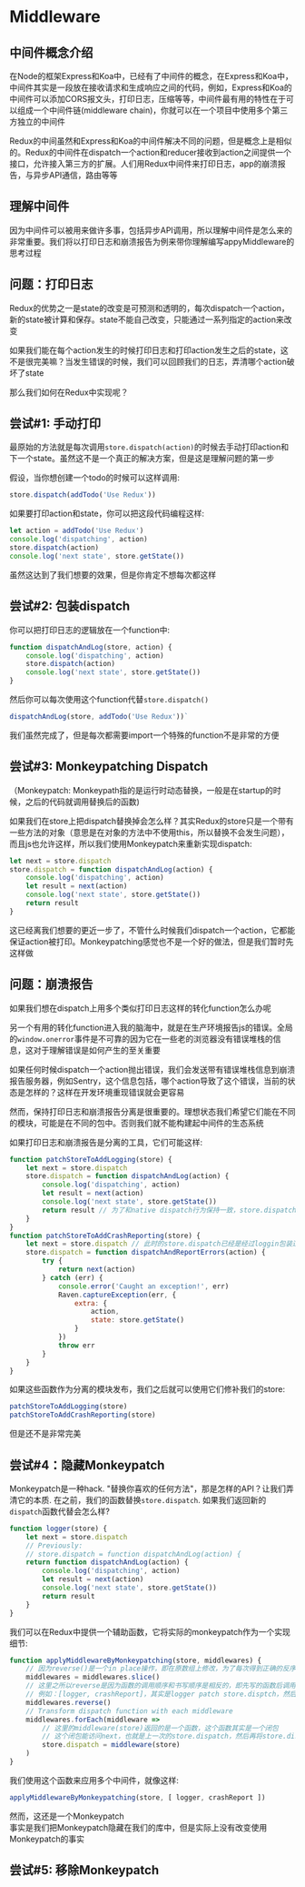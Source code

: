 # Middleware

## 中间件概念介绍
在Node的框架Express和Koa中，已经有了中间件的概念，在Express和Koa中，中间件其实是一段放在接收请求和生成响应之间的代码，例如，Express和Koa的中间件可以添加CORS报文头，打印日志，压缩等等，中间件最有用的特性在于可以组成一个中间件链(middleware chain)，你就可以在一个项目中使用多个第三方独立的中间件

Redux的中间虽然和Express和Koa的中间件解决不同的问题，但是概念上是相似的。Redux的中间件在dispatch一个action和reducer接收到action之间提供一个接口，允许接入第三方的扩展。人们用Redux中间件来打印日志，app的崩溃报告，与异步API通信，路由等等

## 理解中间件
因为中间件可以被用来做许多事，包括异步API调用，所以理解中间件是怎么来的非常重要。我们将以打印日志和崩溃报告为例来带你理解编写appyMiddleware的思考过程

## 问题：打印日志
Redux的优势之一是state的改变是可预测和透明的，每次dispatch一个action，新的state被计算和保存。state不能自己改变，只能通过一系列指定的action来改变

如果我们能在每个action发生的时候打印日志和打印action发生之后的state，这不是很完美嘛？当发生错误的时候，我们可以回顾我们的日志，弄清哪个action破坏了state

那么我们如何在Redux中实现呢？

## 尝试#1: 手动打印
最原始的方法就是每次调用`store.dispatch(action)`的时候去手动打印action和下一个state。虽然这不是一个真正的解决方案，但是这是理解问题的第一步

假设，当你想创建一个todo的时候可以这样调用:  
```js
store.dispatch(addTodo('Use Redux'))
```  
如果要打印action和state，你可以把这段代码编程这样:  
```js
let action = addTodo('Use Redux')
console.log('dispatching', action)
store.dispatch(action)
console.log('next state', store.getState())
```  
虽然这达到了我们想要的效果，但是你肯定不想每次都这样  

## 尝试#2: 包装dispatch
你可以把打印日志的逻辑放在一个function中:  
```js
function dispatchAndLog(store, action) {
    console.log('dispatching', action)
    store.dispatch(action)
    console.log('next state', store.getState())
}
```  
然后你可以每次使用这个function代替`store.dispatch()`  
```js
dispatchAndLog(store, addTodo('Use Redux'))`
```  
我们虽然完成了，但是每次都需要import一个特殊的function不是非常的方便  

## 尝试#3: Monkeypatching Dispatch
（Monkeypatch: Monkeypath指的是运行时动态替换，一般是在startup的时候，之后的代码就调用替换后的函数)  

如果我们在store上把dispatch替换掉会怎么样？其实Redux的store只是一个带有一些方法的对象（意思是在对象的方法中不使用this，所以替换不会发生问题），而且js也允许这样，所以我们使用Monkeypatch来重新实现dispatch:  
```js
let next = store.dispatch
store.dispatch = function dispatchAndLog(action) {
    console.log('dispatching', action)
    let result = next(action)
    console.log('next state', store.getState())
    return result
}
```  
这已经离我们想要的更近一步了，不管什么时候我们dispatch一个action，它都能保证action被打印。Monkeypatching感觉也不是一个好的做法，但是我们暂时先这样做

## 问题：崩溃报告
如果我们想在dispatch上用多个类似打印日志这样的转化function怎么办呢

另一个有用的转化function进入我的脑海中，就是在生产环境报告js的错误。全局的`window.onerror`事件是不可靠的因为它在一些老的浏览器没有错误堆栈的信息，这对于理解错误是如何产生的至关重要

如果任何时候dispatch一个action抛出错误，我们会发送带有错误堆栈信息到崩溃报告服务器，例如Sentry，这个信息包括，哪个action导致了这个错误，当前的状态是怎样的？这样在开发环境重现错误就会更容易

然而，保持打印日志和崩溃报告分离是很重要的。理想状态我们希望它们能在不同的模块，可能是在不同的包中。否则我们就不能构建起中间件的生态系统

如果打印日志和崩溃报告是分离的工具，它们可能这样:  
```js
function patchStoreToAddLogging(store) {
    let next = store.dispatch
    store.dispatch = function dispatchAndLog(action) {
        console.log('dispatching', action)
        let result = next(action)
        console.log('next state', store.getState())
        return result // 为了和native dispatch行为保持一致，store.dispatch() return action
    }
}
function patchStoreToAddCrashReporting(store) {
    let next = store.dispatch // 此时的store.dispatch已经是经过loggin包装过的函数dispatchAndLog
    store.dispatch = function dispatchAndReportErrors(action) {
        try {
            return next(action)
        } catch (err) {
            console.error('Caught an exception!', err)
            Raven.captureException(err, {
                extra: {
                    action,
                    state: store.getState()
                }
            })
            throw err
        }
    }
}
```  
如果这些函数作为分离的模块发布，我们之后就可以使用它们修补我们的store:  
```js
patchStoreToAddLogging(store)
patchStoreToAddCrashReporting(store)
```  
但是还不是非常完美

## 尝试#4：隐藏Monkeypatch
Monkeypatch是一种hack. "替换你喜欢的任何方法"，那是怎样的API？让我们弄清它的本质. 在之前，我们的函数替换`store.dispatch`. 如果我们返回新的`dispatch`函数代替会怎么样?  
```js
function logger(store) {
    let next = store.dispatch
    // Previously: 
    // store.dispatch = function dispatchAndLog(action) {
    return function dispatchAndLog(action) {
        console.log('dispatching', action)
        let result = next(action)
        console.log('next state', store.getState())
        return result
    }
}
```  
我们可以在Redux中提供一个辅助函数，它将实际的monkeypatch作为一个实现细节:  
```js
function applyMiddlewareByMonkeypatching(store, middlewares) {
    // 因为reverse()是一个in place操作，即在原数组上修改，为了每次得到正确的反序，所以copy一个原数组的浅拷贝副本
    middlewares = middlewares.slice()
    // 这里之所以reverse是因为函数的调用顺序和书写顺序是相反的，即先写的函数后调用
    // 例如：[logger, crashReport]，其实是logger patch store.disptch，然后crashReport再来patch前一个函数patch后的store.dispatch
    middlewares.reverse()
    // Transform dispatch function with each middleware
    middlewares.forEach(middleware => 
        // 这里的middleware(store)返回的是一个函数，这个函数其实是一个闭包
        // 这个闭包能访问next，也就是上一次的store.dispatch，然后再将store.dispatch替换掉
        store.dispatch = middleware(store)
    )
}
```  
我们使用这个函数来应用多个中间件，就像这样:  
```js
applyMiddlewareByMonkeypatching(store, [ logger, crashReport ])
```  
然而，这还是一个Monkeypatch  
事实是我们把Monkeypatch隐藏在我们的库中，但是实际上没有改变使用Monkeypatch的事实

## 尝试#5: 移除Monkeypatch
